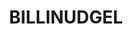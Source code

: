 ---
lastmod: '2025-04-06T06:05:20+00:00'
latitude: -28.461128
layout: suburb
longitude: 153.494236
postcode: '2483'
state: NSW
title: BILLINUDGEL
url: /nsw/billinudgel/
---